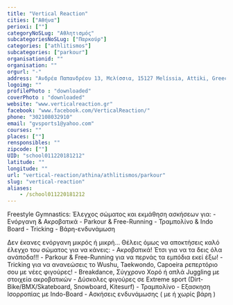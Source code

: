 ```yaml
---
title: "Vertical Reaction"
cities: ["Αθήνα"]
perioxi: [""]
categoryNoSLug: "Αθλητισμός"
subcategoriesNoSLug: ["Παρκούρ"]
categories: ["athlitismos"]
subcategories: ["parkour"]
organisationid: ""
organisation: ""
orgurl: "-"
address: "Ανδρέα Παπανδρέου 13, Μελίσσια, 15127 Melíssia, Attiki, Greece"
logoimg: ""
profilePhoto : "downloaded"
coverPhoto : "downloaded"
website: "www.verticalreaction.gr"
facebook: "www.facebook.com/VerticalReaction/"
phone: "302108032910"
email: "gvsports1@yahoo.com"
courses: ""
places: [""]
rensponsibles: ""
zipcode: [""]
UID: "school011220181212"
latitude: ""
longitude: ""
url: "vertical-reaction/athina/athlitismos/parkour"
slug: "vertical-reaction"
aliases:
    - /school011220181212
---
```



Freestyle Gymnastics: Έλεγχος σώματος και εκμάθηση ασκήσεων για: - Ενόργανη &amp; Ακροβατικά - Parkour &amp; Free-Running - Τραμπολίνο &amp; Indo Board - Tricking - Βάρη-ενδυνάμωση

Δεν έκανες ενόργανη μικρός ή μικρή... Θέλεις όμως να αποκτήσεις καλό έλεγχο του σώματος για να κάνεις: - Ακροβατικά! Έτσι για να τα δεις όλα ανάποδα!!! - Parkour &amp; Free-Running για να περνάς τα εμπόδια εκεί έξω! - Tricking για να ανανεώσεις το Wushu, Taekwondo, Capoeira ρεπερτόριο σου με νέες φιγούρες! - Breakdance, Σύγχρονο Χορό ή απλά Juggling με στοιχεία ακροβατικών - Δύσκολες φιγούρες σε Extreme sport (Dirt-Bike/BMX/Skateboard, Snowboard, Kitesurf) - Τραμπολίνο - Εξασκηση Ισορροπίας με Indo-Board - Ασκήσεις ενδυνάμωσης ( με ή χωρίς βάρη )
